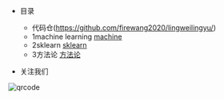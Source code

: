 - 目录
  - 代码仓(https://github.com/firewang2020/lingweilingyu/)
  - 1machine learning [machine](Machine_Learning_Zhi-Hua_Zhou.md)
  - 2sklearn [sklearn](sklearn.md)
  - 3方法论 [方法论](互联网方法论.md)

- 关注我们

![qrcode](https://github.com/firewang2020/lingweilingyu/raw/master/qrcode_for_lingweilingyu.jpg)
